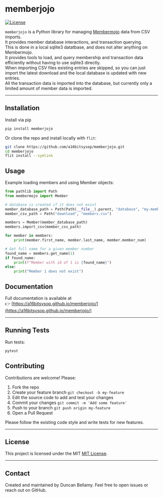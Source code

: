 # memberjojo

[![License](https://img.shields.io/badge/license-MIT-green)](LICENSE)

`memberjojo` is a Python library for managing [Membermojo](http://membermojo.co.uk/)
data from CSV imports.\
It provides member database interactions, and transaction querying.\
This is done in a local sqlite3 datatbase, and does not alter anything on Membermojo.\
It provides tools to load, and query membership and transaction data efficiently
without having to use sqlite3 directly.\
When importing CSV files existing entries are skipped, so you can just import the
latest download and the local database is updated with new entries.\
All the transaction data is imported into the database,
but currently only a limited amount of member data is imported.

---

## Installation

Install via pip

```bash
pip install memberjojo
```

Or clone the repo and install locally with `flit`:

```bash
git clone https://github.com/a16bitsysop/memberjojo.git
cd memberjojo
flit install --symlink
```

## Usage

Example loading members and using Member objects:

```python
from pathlib import Path
from membermojo import Member

# database is created if it does not exist
member_database_path = Path(Path(__file__).parent, "database", "my-members.db")
member_csv_path = Path("download", "members.csv")

members = Member(member_database_path)
members.import_csv(member_csv_path)

for member in members:
    print(member.first_name, member.last_name, member.member_num)

# Get full name for a given member number
found_name = members.get_name(1)
if found_name:
    print(f"Member with id of 1 is {found_name}")
else:
    print("Member 1 does not exist")
```

## Documentation

Full documentation is available at  
👉 [https://a16bitsysop.github.io/memberjojo/](https://a16bitsysop.github.io/memberjojo/)

---

## Running Tests

Run tests:

```bash
pytest
```

## Contributing

Contributions are welcome! Please:

1. Fork the repo
2. Create your feature branch `git checkout -b my-feature`
3. Edit the source code to add and test your changes
4. Commit your changes `git commit -m 'Add some feature'`
5. Push to your branch `git push origin my-feature`
6. Open a Pull Request

Please follow the existing code style and write tests for new features.

---

## License

This project is licensed under the MIT [MIT License](LICENSE).

---

## Contact

Created and maintained by Duncan Bellamy.
Feel free to open issues or reach out on GitHub.
